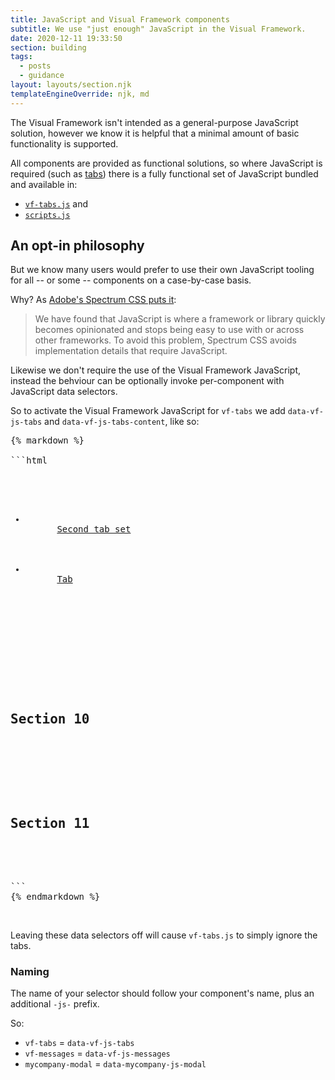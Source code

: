 ```yaml
---
title: JavaScript and Visual Framework components
subtitle: We use "just enough" JavaScript in the Visual Framework.
date: 2020-12-11 19:33:50
section: building
tags:
  - posts
  - guidance
layout: layouts/section.njk
templateEngineOverride: njk, md
---
```


The Visual Framework isn't intended as a general-purpose JavaScript solution, however we know it is helpful that a minimal amount of basic functionality is supported.

All components are provided as functional solutions, so where JavaScript is required (such as [tabs](https://github.com/visual-framework/vf-core/tree/develop/components/vf-tabs)) there is a fully functional set of JavaScript bundled and available in:

- [`vf-tabs.js`](https://github.com/visual-framework/vf-core/blob/develop/components/vf-tabs/vf-tabs.js) and
- [`scripts.js`](https://github.com/visual-framework/vf-core/blob/gh-pages/scripts/scripts.js)

## An opt-in philosophy

But we know many users would prefer to use their own JavaScript tooling for all -- or some -- components on a case-by-case basis.

Why? As [Adobe's Spectrum CSS puts it](https://github.com/adobe/spectrum-css#where-is-the-javascript):

> We have found that JavaScript is where a framework or library quickly becomes opinionated and stops being easy to use with or across other frameworks. To avoid this problem, Spectrum CSS avoids implementation details that require JavaScript.

Likewise we don't require the use of the Visual Framework JavaScript, instead the behviour can be optionally invoke per-component with JavaScript data selectors.

So to activate the Visual Framework JavaScript for `vf-tabs` we add `data-vf-js-tabs` and `data-vf-js-tabs-content`, like so:

<pre>
{% markdown %}

```html
<div class="vf-tabs">
  <ul class="vf-tabs__list" data-vf-js-tabs>
    <li class="vf-tabs__item">
      <a class="vf-tabs__link" href="#vf-tabs__section--10">Second tab set</a>
    </li>
    <li class="vf-tabs__item">
      <a class="vf-tabs__link" href="#vf-tabs__section--11">Tab</a>
    </li>
  </ul>
</div>

<div class="vf-tabs-content" data-vf-js-tabs-content>
  <section class="vf-tabs__section" id="vf-tabs__section--10">
    <h2>Section 10</h2>
  </section>
  <section class="vf-tabs__section" id="vf-tabs__section--11">
    <h2>Section 11</h2>
  </section>
</div>
```
{% endmarkdown %}
</pre>

<br/>

Leaving these data selectors off will cause `vf-tabs.js` to simply ignore the tabs.

### Naming

The name of your selector should follow your component's name, plus an additional `-js-` prefix.

So:
- `vf-tabs` = `data-vf-js-tabs`
- `vf-messages` = `data-vf-js-messages`
- `mycompany-modal` = `data-mycompany-js-modal`
